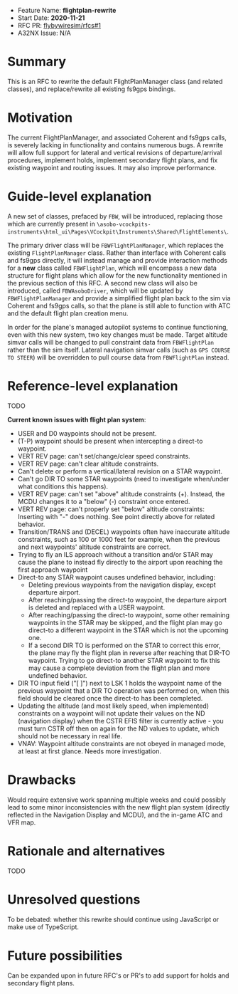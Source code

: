 - Feature Name: **flightplan-rewrite**
- Start Date: **2020-11-21**
- RFC PR: [flybywiresim/rfcs#1](https://github.com/flybywiresim/rfcs/pull/1)
- A32NX Issue: N/A

# Summary
[summary]: #summary

This is an RFC to rewrite the default FlightPlanManager class (and related classes), and replace/rewrite all existing fs9gps bindings.

# Motivation
[motivation]: #motivation

The current FlightPlanManager, and associated Coherent and fs9gps calls, is severely lacking in functionality and contains numerous bugs. A rewrite will allow full support for lateral and vertical revisions of departure/arrival procedures, implement holds, implement secondary flight plans, and fix existing waypoint and routing issues. It may also improve performance.

# Guide-level explanation
[guide-level-explanation]: #guide-level-explanation

A new set of classes, prefaced by `FBW`, will be introduced, replacing those which are currently present in `\asobo-vcockpits-instruments\html_ui\Pages\VCockpit\Instruments\Shared\FlightElements\`. 

The primary driver class will be `FBWFlightPlanManager`, which replaces the existing `FlightPlanManager` class. Rather than interface with Coherent calls and fs9gps directly, it will instead manage and provide interaction methods for a **new** class called `FBWFlightPlan`, which will encompass a new data structure for flight plans which allow for the new functionality mentioned in the previous section of this RFC. A second new class will also be introduced, called `FBWAsoboDriver`, which will be updated by `FBWFlightPlanManager` and provide a simplified flight plan back to the sim via Coherent and fs9gps calls, so that the plane is still able to function with ATC and the default flight plan creation menu.

In order for the plane's managed autopilot systems to continue functioning, even with this new system, two key changes must be made. Target altitude simvar calls will be changed to pull constraint data from `FBWFlightPlan` rather than the sim itself. Lateral navigation simvar calls (such as `GPS COURSE TO STEER`) will be overridden to pull course data from `FBWFlightPlan` instead.

# Reference-level explanation
[reference-level-explanation]: #reference-level-explanation

TODO

**Current known issues with flight plan system**:
- USER and D0 waypoints should not be present.
- (T-P) waypoint should be present when intercepting a direct-to waypoint.
- VERT REV page: can't set/change/clear speed constraints.
- VERT REV page: can't clear altitude constraints.
- Can't delete or perform a vertical/lateral revision on a STAR waypoint.
- Can't go DIR TO some STAR waypoints (need to investigate when/under what conditions this happens).
- VERT REV page: can't set "above" altitude constraints (+). Instead, the MCDU changes it to a "below" (-) constraint once entered.
- VERT REV page: can't properly set "below" altitude constraints: Inserting with "-<number>" does nothing. See point directly above for related behavior.
- Transition/TRANS and (DECEL) waypoints often have inaccurate altitude constraints, such as 100 or 1000 feet for example, when the previous and next waypoints' altitude constraints are correct.
- Trying to fly an ILS approach without a transition and/or STAR may cause the plane to instead fly directly to the airport upon reaching the first approach waypoint
- Direct-to any STAR waypoint causes undefined behavior, including:
    - Deleting previous waypoints from the navigation display, except departure airport.
    - After reaching/passing the direct-to waypoint, the departure airport is deleted and replaced with a USER waypoint.
    - After reaching/passing the direct-to waypoint, some other remaining waypoints in the STAR may be skipped, and the flight plan may go direct-to a different waypoint in the STAR which is not the upcoming one.
    - If a second DIR TO is performed on the STAR to correct this error, the plane may fly the flight plan in reverse after reaching that DIR-TO waypoint. Trying to go direct-to another STAR waypoint to fix this may cause a complete deviation from the flight plan and more undefined behavior.
- DIR TO input field ("[   ]") next to LSK 1 holds the waypoint name of the previous waypoint that a DIR TO operation was performed on, when this field should be cleared once the direct-to has been completed.
- Updating the altitude (and most likely speed, when implemented) constraints on a waypoint will not update their values on the ND (navigation display) when the CSTR EFIS filter is currently active - you must turn CSTR off then on again for the ND values to update, which should not be necessary in real life.
- VNAV: Waypoint altitude constraints are not obeyed in managed mode, at least at first glance. Needs more investigation.

# Drawbacks
[drawbacks]: #drawbacks

Would require extensive work spanning multiple weeks and could possibly lead to some minor inconsistencies with the new flight plan system (directly reflected in the Navigation Display and MCDU), and the in-game ATC and VFR map.

# Rationale and alternatives
[rationale-and-alternatives]: #rationale-and-alternatives

TODO

# Unresolved questions
[unresolved-questions]: #unresolved-questions

To be debated: whether this rewrite should continue using JavaScript or make use of TypeScript.

# Future possibilities
[future-possibilities]: #future-possibilities

Can be expanded upon in future RFC's or PR's to add support for holds and secondary flight plans.
